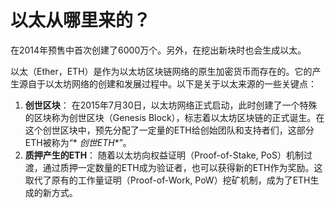 # 以太从哪里来的？

在2014年预售中首次创建了6000万个。另外，在挖出新块时也会生成以太。

以太（Ether，ETH）是作为以太坊区块链网络的原生加密货币而存在的。它的产生源自于以太坊网络的创建和发展过程中。以下是关于以太来源的一些关键点：

1. **创世区块**： 在2015年7月30日，以太坊网络正式启动，此时创建了一个特殊的区块称为创世区块（Genesis
   Block），标志着以太坊区块链的正式诞生。在这个创世区块中，预先分配了一定量的ETH给创始团队和支持者们，这部分ETH被称为“*
   *创世ETH**”。
2. **质押产生的ETH**： 随着以太坊向权益证明（Proof-of-Stake,
   PoS）机制过渡，通过质押一定数量的ETH成为验证者，也可以获得新的ETH作为奖励。这取代了原有的工作量证明（Proof-of-Work,
   PoW）挖矿机制，成为了ETH生成的新方式。

